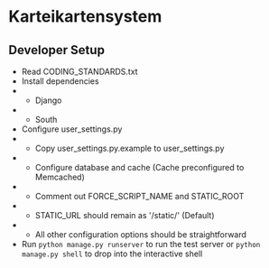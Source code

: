 # Karteikartensystem

## Developer Setup
- Read CODING_STANDARDS.txt
- Install dependencies
- - Django
- - South
- Configure user_settings.py
- - Copy user_settings.py.example to user_settings.py
- - Configure database and cache (Cache preconfigured to Memcached)
- - Comment out FORCE_SCRIPT_NAME and STATIC_ROOT
- - STATIC_URL should remain as '/static/' (Default)
- - All other configuration options should be straightforward
- Run `python manage.py runserver` to run the test server or
  `python manage.py shell` to drop into the interactive shell
